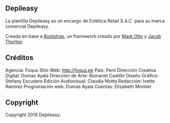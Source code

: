 ## Depileasy

La plantilla Depileasy es un encargo de Estética Retail S.A.C. para su marca comercial Depileasy.

Creada en base a [Bootstrap](http://getbootstrap.com/), un framework creado por [Mark Otto](https://twitter.com/mdo) y [Jacob Thorton](https://twitter.com/fat).

## Créditos

Agencia: Foqus
Sitio Web: http://foqus.pe
País: Perú
Dirección Creativa Digital: Dumas Ayala
Dirección de Arte: Romanet Castillo
Diseño Gráfico: Stefany Escudero
Edición Audiovisual: Claudia Motta
Redacción: Ivette Ramirez
Programación web: Dumas Ayala
Cuentas: Elizabeth Montiel

## Copyright

Copyright 2018 Depileasy.
